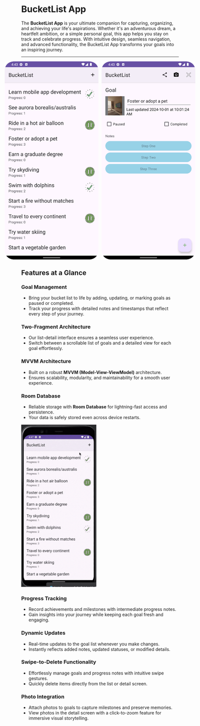 # BucketList App

The **BucketList App** is your ultimate companion for capturing, organizing, and achieving your life's aspirations. Whether it's an adventurous dream, a heartfelt ambition, or a simple personal goal, this app helps you stay on track and celebrate progress. With intuitive design, seamless navigation, and advanced functionality, the BucketList App transforms your goals into an inspiring journey.

---

<div style="display: flex; justify-content: center; align-items: center; gap: 10px;">
  <img src="https://github.com/chhsch/BucketList-APP/blob/16e9480b219e96b551b676a587f40ea521eca6ed/img/Screenshot_20241115_164319.png" alt="Screenshot 1" width="300"/>
  <img src="https://github.com/chhsch/BucketList-APP/blob/16e9480b219e96b551b676a587f40ea521eca6ed/img/Screenshot_20241115_164403.png" alt="Screenshot 2" width="300"/>
</div>


## Features at a Glance

### Goal Management
- Bring your bucket list to life by adding, updating, or marking goals as paused or completed.  
- Track your progress with detailed notes and timestamps that reflect every step of your journey.

### Two-Fragment Architecture
- Our list-detail interface ensures a seamless user experience.  
- Switch between a scrollable list of goals and a detailed view for each goal effortlessly.

### MVVM Architecture
- Built on a robust **MVVM (Model-View-ViewModel)** architecture.  
- Ensures scalability, modularity, and maintainability for a smooth user experience.

### Room Database
- Reliable storage with **Room Database** for lightning-fast access and persistence.  
- Your data is safely stored even across device restarts.

![Alt text](https://github.com/chhsch/BucketList-APP/blob/5da5dfc9e15753001c2f6ba57a59caae8eaa772e/img/mobile-v2.gif)

### Progress Tracking
- Record achievements and milestones with intermediate progress notes.  
- Gain insights into your journey while keeping each goal fresh and engaging.

### Dynamic Updates
- Real-time updates to the goal list whenever you make changes.  
- Instantly reflects added notes, updated statuses, or modified details.

### Swipe-to-Delete Functionality
- Effortlessly manage goals and progress notes with intuitive swipe gestures.  
- Quickly delete items directly from the list or detail screen.

### Photo Integration
- Attach photos to goals to capture milestones and preserve memories.  
- View photos in the detail screen with a click-to-zoom feature for immersive visual storytelling.
